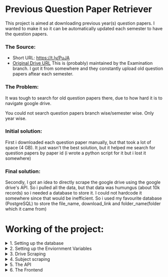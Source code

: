 # Previous Question Paper Retriever

 This project is aimed at downloading previous year(s) question papers. I wanted to make it so it can be automatically updated each semester to have the question papers.


### The Source:
- Short URL: https://t.ly/PuJA
- [Original Drive URL](https://drive.google.com/drive/folders/11ywkOKyeixCPihsCzqZDyzy2msLXxx6w)
 This is (probably) maintained by the Examination branch. I got it from somewhere and they constantly upload old question papers aftear each semester.

### The Problem:

 It was tough to search for old question papers there, due to how hard it is to navigate google drive.

 You could not search question papers branch wise/semester wise. Only year wise.

### Initial solution:
 First i downloaded each question paper manually, but that took a lot of space (4 GB). It just wasn't the best solution, but it helped me search for question papers by paper id (i wrote a python script for it but i lost it somewhere)

### Final solution:
 Secondly, I got an idea to directly scrape the google drive using the google drive's API. So i pulled all the data, but that data was humungus (about 10k records) so i needed a database to store it. I could not hardcode it somewhere since that would be inefficient. So i used my favourite database (PostgreSQL) to store the file_name, download_link and folder_name(folder which it came from)

# Working of the project:
<details>
<summary>1. Setting up the database</summary>

 Docs pending
</details>

<details>
<summary>2. Setting up the Enviornment Variables</summary>
 
> Environment variables are dynamic settings external to the code, used to configure software behavior without altering the code itself. Long story short, you don't want to change your credentials in code every time, enviornment variables can be useful in that case.

- Check the .env.example
- copy paste it and rename it to .env
- Put your credentials in it.

> :warning: **WARNING:** Never push environment variables to a public repository. They are meant to be private.
</details>

<details>
<summary>3. Drive Scraping</summary>

 
> It scrapes the data from google drive, and stores it in a PostgreSQL database (hosted on my homeserver)

#### a) Getting the service account key
 A service account is a special kind of account typically used by an application or compute workload, such as a Compute Engine instance, rather than a person. A service account is identified by its email address, which is unique to the account.
[Read more here](https://cloud.google.com/iam/docs/service-account-overview).


This is how to do it step by step:

1. Go [Here](https://console.cloud.google.com/welcome?project=stone-chariot-245102) and make an account on google cloud.
1. Make a new project:![Making first project](https://i.imgur.com/m7D0KvJ.png)
1. go to APIs and Services on https://console.cloud.google.com/ ![API and Services](https://i.imgur.com/YUy62Et.png)
1. Go to Enable APIs and Services: ![Enable API and Services](https://i.imgur.com/BKyUSII.png)
1. Search and Enable google drive API.
1. Create credentials for that api. You make a service account to use google drive API.
1. rename the API key to `service_account_key.json` and save it in same folder as the `drive_scraper.py` script.

#### b) Run the script.
1. You need to make a virtual enviornment for python. Read online what it does. You make it using the following command on windows CMD terminal:
`python -m venv venv`
Search how to do it for your operating system online.
1. Activate the virtual enviornment. For windows: type `venv\scripts\activate` in your terminal  
1. Run the script using python drive_scraper.py
1. At the end it should store the list of files, download links, folder name in the database.
</details>

<details>
<summary>4. Subject scraping</summary>
Till now we got:

- File Name (usually subject code)
- Download link.

> Now it's not user friendly to go to your syllabus, search for subject code, put that subject code to search for question paper.

> To make it better, we will need Subject Code, Semester, Branch etc. Luckily for us, we got https://academics.gndec.ac.in/datesheet as a really good source for getting all that data. This is what i mean:
![Datesheet](https://i.imgur.com/JNKyl7E.png)

> Now we could just copy paste that data into excel directly, but that would be too hard for a lot of branches. Why do manual labor? that's what we are engineers for, to reduce manual labor where it's not necessary.

This is my approach to getting that data:

1. First inspect how the request goes to https://academics.gndec.ac.in/ in the browser console. this is how you do it: ![Request for datesheet](https://i.imgur.com/d5z5ZBH.gif)
1. Now we need to get that "value" field which is being sent as a request. I found that it was in the dropdown menu of Program. Here: ![Subject Values](https://i.imgur.com/zyXkWAp.png)
1. Gotta do the same process now, but programatically. So i used python to do so (see scrape_subjects.py) 
1. Extracted all the \<table elements from the response and used beautifulsoup and pandas to convert it into .csv format, and saved it.
1. Merged all those CSVs into one, and imported them into the database after some processing on CSV files, using this command: 
```sql
COPY paper_ids(branch_id, semester, subject_name, subject_code, paper_id, m_code, scheme) 
FROM '/path/to/your/csv/file.csv' 
WITH (FORMAT csv, HEADER true);
```
</details>

<details>
<summary>5. The API</summary>

 > Now users can't just access database directly, we need API for sending the data to the user's browser. Well server.js explains how the API works. There's more info on it in api.md
</details>

<details>
<summary>6. The Frontend</summary>

> Now the hard part is done. API is complete and database is setup. All what needs to be done is the frontend for the project. May it be someone else, not me who appends to this file.
</details>
